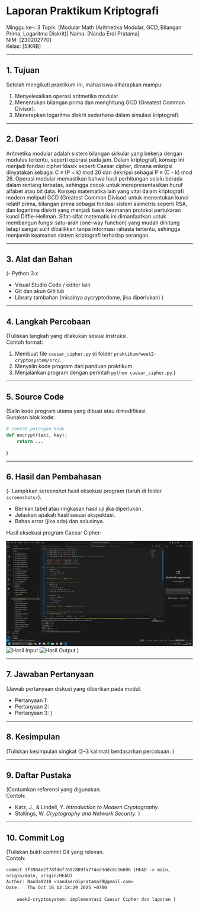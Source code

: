 # Laporan Praktikum Kriptografi
Minggu ke-: 3
Topik: [Modular Math (Aritmetika Modular, GCD, Bilangan Prima, Logaritma Diskrit)]
Nama: [Nanda Erdi Pratama]  
NIM: [230202770]  
Kelas: [5IKRB]  

---

## 1. Tujuan
Setelah mengikuti praktikum ini, mahasiswa diharapkan mampu:  
1. Menyelesaikan operasi aritmetika modular.  
2. Menentukan bilangan prima dan menghitung GCD (Greatest Common Divisor).  
3. Menerapkan logaritma diskrit sederhana dalam simulasi kriptografi.  

---

## 2. Dasar Teori
Aritmetika modular adalah sistem bilangan sirkular yang bekerja dengan modulus tertentu, seperti operasi pada jam. Dalam kriptografi, konsep ini menjadi fondasi cipher klasik seperti Caesar cipher, dimana enkripsi dinyatakan sebagai C ≡ (P + k) mod 26 dan dekripsi sebagai P ≡ (C - k) mod 26. Operasi modular memastikan bahwa hasil perhitungan selalu berada dalam rentang terbatas, sehingga cocok untuk merepresentasikan huruf alfabet atau bit data. Konsep matematika lain yang vital dalam kriptografi modern meliputi GCD (Greatest Common Divisor) untuk menentukan kunci relatif prima, bilangan prima sebagai fondasi sistem asimetris seperti RSA, dan logaritma diskrit yang menjadi basis keamanan protokol pertukaran kunci Diffie-Hellman. Sifat-sifat matematis ini dimanfaatkan untuk membangun fungsi satu-arah (one-way function) yang mudah dihitung tetapi sangat sulit dibalikkan tanpa informasi rahasia tertentu, sehingga menjamin keamanan sistem kriptografi terhadap serangan.

---

## 3. Alat dan Bahan
(- Python 3.x  
- Visual Studio Code / editor lain  
- Git dan akun GitHub  
- Library tambahan (misalnya pycryptodome, jika diperlukan)  )

---

## 4. Langkah Percobaan
(Tuliskan langkah yang dilakukan sesuai instruksi.  
Contoh format:
1. Membuat file `caesar_cipher.py` di folder `praktikum/week2-cryptosystem/src/`.
2. Menyalin kode program dari panduan praktikum.
3. Menjalankan program dengan perintah `python caesar_cipher.py`.)

---

## 5. Source Code
(Salin kode program utama yang dibuat atau dimodifikasi.  
Gunakan blok kode:

```python
# contoh potongan kode
def encrypt(text, key):
    return ...
```
)

---

## 6. Hasil dan Pembahasan
(- Lampirkan screenshot hasil eksekusi program (taruh di folder `screenshots/`).  
- Berikan tabel atau ringkasan hasil uji jika diperlukan.  
- Jelaskan apakah hasil sesuai ekspektasi.  
- Bahas error (jika ada) dan solusinya. 

Hasil eksekusi program Caesar Cipher:

![Hasil Eksekusi](Screenshots/Eksekusi.png)
![Hasil Input](screenshots/input.png)
![Hasil Output](screenshots/output.png)
)

---

## 7. Jawaban Pertanyaan
(Jawab pertanyaan diskusi yang diberikan pada modul.  
- Pertanyaan 1: 
- Pertanyaan 2: 
- Pertanyaan 3: 
)
---

## 8. Kesimpulan
(Tuliskan kesimpulan singkat (2–3 kalimat) berdasarkan percobaan.  )

---

## 9. Daftar Pustaka
(Cantumkan referensi yang digunakan.  
Contoh:  
- Katz, J., & Lindell, Y. *Introduction to Modern Cryptography*.  
- Stallings, W. *Cryptography and Network Security*.  )

---

## 10. Commit Log
(Tuliskan bukti commit Git yang relevan.  
Contoh:
```
commit 3f3984e2f78fd6f769c809fa774ed3ddc8c16606 (HEAD -> main, origin/main, origin/HEAD)
Author: Nanda0218 <nandaerdipratama29@gmail.com>
Date:   Thu Oct 16 12:18:29 2025 +0700

    week2-cryptosystem: implementasi Caesar Cipher dan laporan )
```

